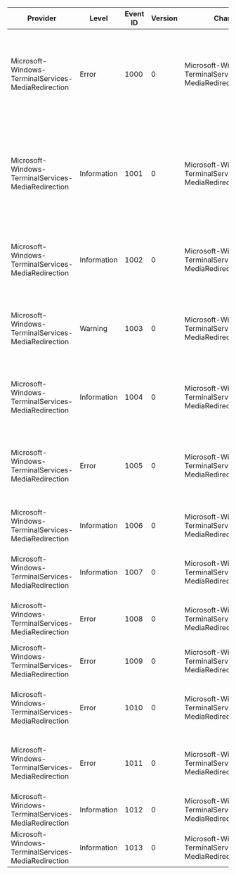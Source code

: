 Provider                                             |  Level        |  Event ID  |  Version  |  Channel                                                       |  Task            |  Opcode  |  Keyword  |  Message
-----------------------------------------------------|---------------|------------|-----------|----------------------------------------------------------------|------------------|----------|-----------|----------------------------------------------------------------------------------------------------------------------------------------------------------------------------------------------------------
Microsoft-Windows-TerminalServices-MediaRedirection  |  Error        |  1000      |  0        |  Microsoft-Windows-TerminalServices-MediaRedirection/Analytic  |  Settings Check  |          |           |  Audio and video playback redirection cannot occur on the client computer because the Remote Desktop Connection version is too low.Server version: {UInt32_1} Client version: {UInt32_2}
Microsoft-Windows-TerminalServices-MediaRedirection  |  Information  |  1001      |  0        |  Microsoft-Windows-TerminalServices-MediaRedirection/Analytic  |  Settings Check  |          |           |  Server version: {UInt32_1} Client version: {UInt32_2} Server supported platforms: {UInt32_3} Client supported platforms: {UInt32_4} For platforms, the value is a bitmask where MF=0x01, and DShow=0x02.
Microsoft-Windows-TerminalServices-MediaRedirection  |  Information  |  1002      |  0        |  Microsoft-Windows-TerminalServices-MediaRedirection/Analytic  |  Format Check    |          |           |  The client computer supports the format being proposed by the server.Major Type:{String1}{Guid1}Sub-Type:{String2}{Guid2}
Microsoft-Windows-TerminalServices-MediaRedirection  |  Warning      |  1003      |  0        |  Microsoft-Windows-TerminalServices-MediaRedirection/Analytic  |  Format Check    |          |           |  The client computer does not support the format being proposed by the server.Major Type:{String1}{Guid1}Sub-Type:{String2}{Guid2}
Microsoft-Windows-TerminalServices-MediaRedirection  |  Information  |  1004      |  0        |  Microsoft-Windows-TerminalServices-MediaRedirection/Analytic  |  Stream Setup    |          |           |  A format was successfully applied for stream ID {UInt32_1}.Major Type:{String1}{Guid1}Sub-Type:{String2}{Guid2}
Microsoft-Windows-TerminalServices-MediaRedirection  |  Error        |  1005      |  0        |  Microsoft-Windows-TerminalServices-MediaRedirection/Analytic  |  Settings Check  |          |           |  An application with process name {StringParameter} tried to redirect media but did not meet the requirements to redirect media.
Microsoft-Windows-TerminalServices-MediaRedirection  |  Information  |  1006      |  0        |  Microsoft-Windows-TerminalServices-MediaRedirection/Analytic  |  Settings Check  |          |           |  An application with process name {StringParameter} meets all conditions to redirect media.
Microsoft-Windows-TerminalServices-MediaRedirection  |  Information  |  1007      |  0        |  Microsoft-Windows-TerminalServices-MediaRedirection/Analytic  |  Settings Check  |          |           |  Audio and video playback redirection is allowed by both the client and server computers.
Microsoft-Windows-TerminalServices-MediaRedirection  |  Error        |  1008      |  0        |  Microsoft-Windows-TerminalServices-MediaRedirection/Analytic  |  Settings Check  |          |           |  Audio and video playback redirection was disabled because of a licensing issue.
Microsoft-Windows-TerminalServices-MediaRedirection  |  Error        |  1009      |  0        |  Microsoft-Windows-TerminalServices-MediaRedirection/Analytic  |  Settings Check  |          |           |  Audio and video playback redirection was disabled by using Group Policy.
Microsoft-Windows-TerminalServices-MediaRedirection  |  Error        |  1010      |  0        |  Microsoft-Windows-TerminalServices-MediaRedirection/Analytic  |  Settings Check  |          |           |  Audio and video playback redirection was disabled on the client computer by using Remote Desktop Connection.
Microsoft-Windows-TerminalServices-MediaRedirection  |  Error        |  1011      |  0        |  Microsoft-Windows-TerminalServices-MediaRedirection/Analytic  |  Settings Check  |          |           |  Audio and video playback redirection was disabled.	Reason: {StringParameter} ({UInt32Parameter}).
Microsoft-Windows-TerminalServices-MediaRedirection  |  Information  |  1012      |  0        |  Microsoft-Windows-TerminalServices-MediaRedirection/Analytic  |  Settings Check  |          |           |  Desktop Window Manager is enabled.
Microsoft-Windows-TerminalServices-MediaRedirection  |  Information  |  1013      |  0        |  Microsoft-Windows-TerminalServices-MediaRedirection/Analytic  |  Settings Check  |          |           |  Desktop Window Manager is disabled.